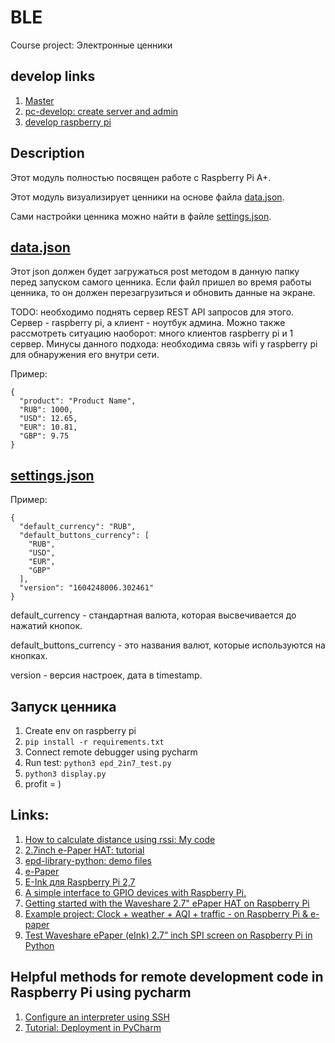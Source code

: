 # BLE
Course project: Электронные ценники

## develop links
1. [Master](https://github.com/Dmitriy1594/iBeacon)
1. [pc-develop: create server and admin](https://github.com/Dmitriy1594/iBeacon/tree/pc-develop)
1. [develop raspberry pi](https://github.com/Dmitriy1594/iBeacon/tree/develop_raspberry_pi)

## Description

Этот модуль полностью посвящен работе с Raspberry Pi A+.

Этот модуль визуализирует ценники на основе файла [data.json](./data/data.json).

Сами настройки ценника можно найти в файле [settings.json](./settings/settings.json).

## [data.json](./data/data.json)

Этот json должен будет загружаться post методом в данную папку перед запуском самого ценника.
Если файл пришел во время работы ценника, то он должен перезагрузиться и обновить данные на экране.

TODO: необходимо поднять сервер REST API запросов для этого.
Сервер - raspberry pi, а клиент - ноутбук админа.
Можно также рассмотреть ситуацию наоборот: много клиентов raspberry pi и 1 сервер.
Минусы данного подхода: необходима связь wifi у raspberry pi для обнаружения его внутри сети.

Пример:
```
{
  "product": "Product Name",
  "RUB": 1000,
  "USD": 12.65,
  "EUR": 10.81,
  "GBP": 9.75
}
```

## [settings.json](./settings/settings.json)
Пример:
```
{
  "default_currency": "RUB",
  "default_buttons_currency": [
    "RUB",
    "USD",
    "EUR",
    "GBP"
  ],
  "version": "1604248006.302461"
}
```

default_currency - стандартная валюта, которая высвечивается до нажатий кнопок.

default_buttons_currency - это названия валют, которые используются на кнопках.

version - версия настроек, дата в timestamp.

## Запуск ценника
1. Create env on raspberry pi
1. ```pip install -r requirements.txt```
1. Connect remote debugger using pycharm
1. Run test: ```python3 epd_2in7_test.py```
1. ```python3 display.py```
1. profit = )

## Links:
1. [How to calculate distance using rssi: My code](https://repl.it/@DmitriyRomakin/DistanceiBeacon)
1. [2.7inch e-Paper HAT: tutorial](https://www.waveshare.com/wiki/2.7inch_e-Paper_HAT)
1. [epd-library-python: demo files](https://github.com/soonuse/epd-library-python/tree/master/2.7inch_e-paper/raspberrypi/python)
1. [e-Paper](https://github.com/waveshare/e-Paper)
1. [E-Ink для Raspberry Pi 2,7](http://wiki.amperka.ru/products:display-e-ink-paper-hat-2n7in#%D1%81%D1%85%D0%B5%D0%BC%D0%B0_%D0%BF%D0%BE%D0%B4%D0%BA%D0%BB%D1%8E%D1%87%D0%B5%D0%BD%D0%B8%D1%8F)
1. [A simple interface to GPIO devices with Raspberry Pi.](https://github.com/gpiozero/gpiozero)
1. [Getting started with the Waveshare 2.7" ePaper HAT on Raspberry Pi](https://dev.to/ranewallin/getting-started-with-the-waveshare-2-7-epaper-hat-on-raspberry-pi-41m8)
1. [Example project: Clock + weather + AQI + traffic - on Raspberry Pi & e-paper](https://github.com/pskowronek/epaper-clock-and-more)
1. [Test Waveshare ePaper (eInk) 2.7” inch SPI screen on Raspberry Pi in Python](https://diyprojects.io/test-waveshare-epaper-eink-2-7-spi-screen-raspberry-pi-python/#.X56Wu1MzadY)

## Helpful methods for remote development code in Raspberry Pi using pycharm
1. [Configure an interpreter using SSH](https://www.jetbrains.com/help/pycharm/configuring-remote-interpreters-via-ssh.html)
1. [Tutorial: Deployment in PyCharm](https://www.jetbrains.com/help/pycharm/deployment-in-PyCharm.html#dowloading)

